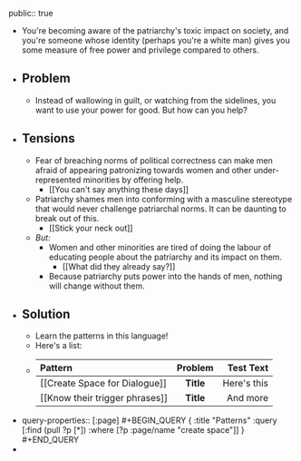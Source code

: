 public:: true

- You're becoming aware of the patriarchy's toxic impact on society, and you're someone whose identity (perhaps you're a white man) gives you some measure of free power and privilege compared to others.
- ## Problem
	- Instead of wallowing in guilt, or watching from the sidelines, you want to use your power for good. But how can you help?
- ## Tensions
	- Fear of breaching norms of political correctness can make men afraid of appearing patronizing towards women and other under-represented minorities by offering help.
		- [[You can't say anything these days]]
	- Patriarchy shames men into conforming with a masculine stereotype that would never challenge patriarchal norms. It can be daunting to break out of this.
		- [[Stick your neck out]]
	- *But:*
		- Women and other minorities are tired of doing the labour of educating people about the patriarchy and its impact on them.
			- [[What did they already say?]]
		- Because patriarchy puts power into the hands of men, nothing will change without them.
- ## Solution
	- Learn the patterns in this language!
	- Here's a list:
	- | Pattern      | **Problem** | Test Text     |
	  | :---        |    :----:   |          ---: |
	  | [[Create Space for Dialogue]]      | **Title**       | Here's this   |
	  | [[Know their trigger phrases]]   | **Title**        | And more      |
- query-properties:: [:page]
  #+BEGIN_QUERY
  {
     :title "Patterns"
     :query [:find (pull ?p [*])
                  :where [?p :page/name "create space"]]
  }
  #+END_QUERY
-